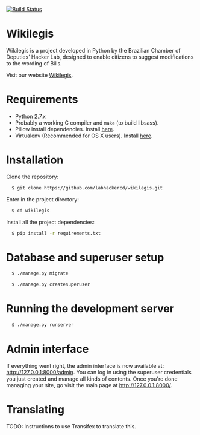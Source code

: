 [![Build Status](https://travis-ci.org/Themakew/wikilegis.svg?branch=master)](https://travis-ci.org/Themakew/wikilegis/builds)

# Wikilegis

Wikilegis is a project developed in Python by the Brazilian Chamber of Deputies’ Hacker Lab, designed to enable citizens to suggest modifications to the wording of Bills.

Visit our website [Wikilegis](http://wikilegis.labhackercd.net).

# Requirements

* Python 2.7.x
* Probably a working C compiler and `make` (to build libsass).
* Pillow install dependencies. Install [here](https://pillow.readthedocs.org/en/latest/installation.html).
* Virtualenv (Recommended for OS X users). Install [here](http://sourabhbajaj.com/mac-setup/Python/virtualenv.html).

# Installation

Clone the repository:
```bash
  $ git clone https://github.com/labhackercd/wikilegis.git
```

Enter in the project directory:
```bash
  $ cd wikilegis
```

Install all the project dependencies:
```bash
  $ pip install -r requirements.txt
```


# Database and superuser setup

```bash
  $ ./manage.py migrate
```
```bash
  $ ./manage.py createsuperuser
```


# Running the development server

```bash
  $ ./manage.py runserver
```


# Admin interface

If everything went right, the admin interface is now available at: http://127.0.0.1:8000/admin. You can log in using the superuser credentials you just created and manage all kinds of contents. Once you're done managing your site, go visit the main page at http://127.0.0.1:8000/.


# Translating

TODO: Instructions to use Transifex to translate this.
